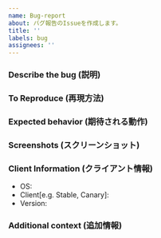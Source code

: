 ```yaml
---
name: Bug-report
about: バグ報告のIssueを作成します。
title: ''
labels: bug
assignees: ''
---
```


### Describe the bug (説明)

### To Reproduce (再現方法)

### Expected behavior (期待される動作)

### Screenshots (スクリーンショット)

### Client Information (クライアント情報)

- OS:
- Client[e.g. Stable, Canary]:
- Version: <!-- Discordの設定画面から確認できます -->

### Additional context (追加情報)
